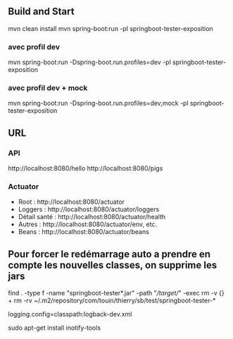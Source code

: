 ## Build and Start
mvn clean install
mvn spring-boot:run -pl springboot-tester-exposition

### avec profil dev
mvn spring-boot:run -Dspring-boot.run.profiles=dev -pl springboot-tester-exposition

### avec profil dev + mock
mvn spring-boot:run -Dspring-boot.run.profiles=dev,mock -pl springboot-tester-exposition

## URL
### API

http://localhost:8080/hello
http://localhost:8080/pigs


### Actuator
- Root : http://localhost:8080/actuator
- Loggers : http://localhost:8080/actuator/loggers
- Détail santé : http://localhost:8080/actuator/health
- Autres : http://localhost:8080/actuator/env, etc.
- Beans : http://localhost:8080/actuator/beans


## Pour forcer le redémarrage auto a prendre en compte les nouvelles classes, on supprime les jars

find . -type f -name "springboot-tester*.jar" -path "*/target/*" -exec rm -v {} +
rm -rv ~/.m2/repository/com/touin/thierry/sb/test/springboot-tester-*



logging.config=classpath:logback-dev.xml


sudo apt-get install inotify-tools
